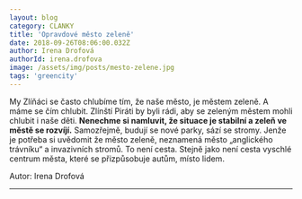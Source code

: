 ```yaml
---
layout: blog
category: CLANKY
title: 'Opravdové město zeleně'
date: 2018-09-26T08:06:00.032Z
author: Irena Drofová
authorId: irena.drofova
image: /assets/img/posts/mesto-zelene.jpg   
tags: 'greencity'
---
```

My Zlíňáci se často chlubíme tím, že naše město, je městem zeleně. A máme se čím chlubit.
Zlínští Piráti by byli rádi, aby se zeleným městem mohli chlubit i naše děti. **Nenechme si namluvit, že
situace je stabilní a zeleň ve městě se rozvíjí.** Samozřejmě, budují se nové parky, sází se stromy.
Jenže je potřeba si uvědomit že město zeleně, neznamená město „anglického trávníku“ a invazivních
stromů. To není cesta. Stejně jako není cesta vyschlé centrum města, které se přizpůsobuje autům,
místo lidem.


Autor: Irena Drofová



- - -
